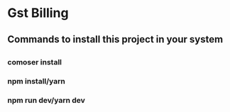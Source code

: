 <h1>Gst Billing</h1>
<h2>Commands to install this project in your system<h2>
<h3>comoser install<h3>
<h3>npm install/yarn<h3>
<h3>npm run dev/yarn dev<h3>
